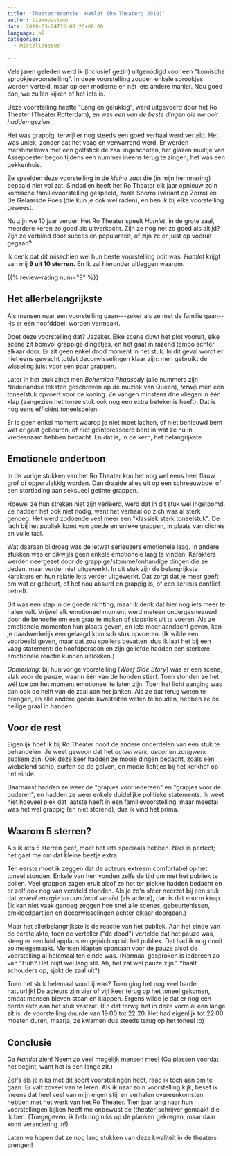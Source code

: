 ```yaml
---
title: 'Theaterrecensie: Hamlet (Ro Theater; 2019)'
author: tiamopastoor
date: 2019-03-24T15:00:26+00:00
language: nl
categories:
  - Miscellaneous

---
```

Vele jaren geleden werd ik (inclusief gezin) uitgenodigd voor een "komische sprookjesvoorstelling". In deze voorstelling zouden enkele sprookjes worden verteld, maar op een moderne en nét iets andere manier. Nou goed dan, we zullen kijken of het iets is.

Deze voorstelling heette "Lang en gelukkig", werd uitgevoerd door het Ro Theater (Theater Rotterdam), en was _een van de beste dingen die we ooit hadden gezien_.

Het was grappig, terwijl er nog steeds een goed verhaal werd verteld. Het was uniek, zonder dat het vaag en verwarrend werd. Er werden marshmallows met een golfstick de zaal ingeschoten, het glazen muiltje van Assepoester begon tijdens een nummer ineens terug te zingen, het was een gekkenhuis.

Ze speelden deze voorstelling in de _kleine zaal_ die (in mijn herinnering) bepaald niet vol zat. Sindsdien heeft het Ro Theater elk jaar opnieuw zo'n komische familievoorstelling gespeeld, zoals Snorro (variant op Zorro) en De Gelaarsde Poes (die kun je ook wel raden), en ben ik bij elke voorstelling geweest.

Nu zijn we 10 jaar verder. Het Ro Theater speelt _Hamlet_, in de grote zaal, meerdere keren zo goed als uitverkocht. Zijn ze nog net zo goed als altijd? Zijn ze verblind door succes en populariteit, of zijn ze er juist op vooruit gegaan?

Ik denk dat dit misschien wel hun beste voorstelling ooit was. _Hamlet_ krijgt van mij **9 uit 10 sterren.** En ik zal hieronder uitleggen waarom.

{{% review-rating num="9" %}}

## Het allerbelangrijkste

Als mensen naar een voorstelling gaan---zeker als ze met de familie gaan---is er één hoofddoel: worden vermaakt.

Doet deze voorstelling dat? Jazeker. Elke scene duwt het plot vooruit, elke scene zit bomvol grappige dingetjes, en het gaat in razend tempo achter elkaar door. Er zit geen enkel dood moment in het stuk. In dit geval wordt er niet eens gewacht totdat decorwisselingen klaar zijn: men gebruikt de wisseling juist voor een paar grappen.

Later in het stuk zingt men _Bohemian Rhapsody_ (alle nummers zijn Nederlandse teksten geschreven op de muziek van Queen), _terwijl_ men een toneelstuk opvoert voor de koning. Ze vangen minstens drie vliegen in één klap (aangezien het toneelstuk ook nog een extra betekenis heeft). Dat is nog eens efficiënt toneelspelen.

Er is geen enkel moment waarop je niet moet lachen, of niet benieuwd bent wat er gaat gebeuren, of niet geïnteresseerd bent in wat ze nu in vredesnaam hebben bedacht. En dat is, in de kern, het belangrijkste.

## Emotionele ondertoon

In de vorige stukken van het Ro Theater kon het nog wel eens heel flauw, grof of oppervlakkig worden. Dan draaide alles uit op een schreeuwboel of een stortlading aan seksueel getinte grappen.

Hoewel ze hun streken niet zijn verleerd, werd dat in dit stuk wel ingetoomd. Ze hadden het ook niet nodig, want het verhaal op zich was al sterk genoeg. Het werd zodoende veel meer een "klassiek sterk toneelstuk". De lach bij het publiek komt van goede en unieke grappen, in plaats van clichés en vuile taal.

Wat daaraan bijdroeg was de ietwat serieuzere emotionele laag. In andere stukken was er dikwijls geen enkele emotionele laag te vinden. Karakters werden neergezet door de grappige/stomme/onhandige dingen die ze deden, maar verder niet uitgewerkt. In dit stuk zijn de belangrijkste karakters en hun relatie iets verder uitgewerkt. Dat zorgt dat je meer geeft om wat er gebeurt, of het nou absurd en grappig is, of een serieus conflict betreft.

Dit was een stap in de goede richting, maar ik denk dat hier nog iets meer te halen valt. Vrijwel elk emotioneel moment werd meteen ondergesneeuwd door de behoefte om een grap te maken of slapstick uit te voeren. Als ze emotionele momenten hun plaats geven, en iets meer aandacht geven, kan je daadwerkelijk een gelaagd komisch stuk opvoeren. (Ik wilde een voorbeeld geven, maar dat zou spoilers bevatten, dus ik laat het bij een vaag statement: de hoofdpersoon en zijn geliefde hadden een sterkere emotionele reactie kunnen uitlokken.)

_Opmerking:_ bij hun vorige voorstelling (_Woef Side Story_) was er een scene, vlak voor de pauze, waarin één van de honden stierf. Toen stonden ze het wél toe om het moment emotioneel te laten zijn. Toen het licht aanging was dan ook de helft van de zaal aan het janken. Als ze dat terug weten te brengen, en alle andere goede kwaliteiten weten te houden, hebben ze de heilige graal in handen.

## Voor de rest

Eigenlijk hoef ik bij Ro Theater nooit de andere onderdelen van een stuk te behandelen. Je weet gewoon dat het _acteerwerk,_ _decor_ en _zangwerk_ subliem zijn. Ook deze keer hadden ze mooie dingen bedacht, zoals een wiebelend schip, surfen op de golven, en mooie lichtjes bij het kerkhof op het einde.

Daarnaast hadden ze weer de "grapjes voor iedereen" en "grapjes voor de ouderen", en hadden ze weer enkele duidelijke politieke statements. Ik weet niet hoeveel plek dat laatste heeft in een familievoorstelling, maar meestal was het wel grappig (en niet storend), dus ik vind het prima.

## Waarom 5 sterren?

Als ik iets 5 sterren geef, moet het iets speciaals hebben. Niks is perfect; het gaat me om dat kleine beetje extra.

Ten eerste moet ik zeggen dat de acteurs extreem comfortabel op het toneel stonden. Enkele van hen vonden zelfs de tijd om met het publiek te dollen. Veel grappen zagen eruit alsof ze het ter plekke hadden bedacht en er zelf ook nog van versteld stonden. Als je zo'n sfeer neerzet bij een stuk dat _zoveel energie en aandacht vereist_ (als acteur), dan is dat enorm knap. (Ik kan niet vaak genoeg zeggen hoe snel alle scenes, gebeurtenissen, omkleedpartijen en decorwisselingen achter elkaar doorgaan.)

Maar het allerbelangrijkste is de reactie van het publiek. Aan het einde van de eerste akte, toen de verteller ("de dood") vertelde dat het pauze was, steeg er een luid applaus en gejuich op uit het publiek. Dat had ik nog nooit zo meegemaakt. Mensen klapten spontaan voor de pauze alsof de voorstelling al helemaal ten einde was. (Normaal gesproken is iedereen zo van "Huh? Het blijft wel lang stil. Ah, het zal wel pauze zijn." \*haalt schouders op, sjokt de zaal uit\*)

Toen het stuk helemaal voorbij was? Toen ging het nog veel harder natuurlijk! De acteurs zijn vier of vijf keer terug op het toneel gekomen, omdat mensen bleven staan en klappen. Ergens wilde je dat er nog een derde akte aan het stuk vastzat. (En dat terwijl het in deze vorm al een lange zit is: de voorstelling duurde van 19.00 tot 22.20. Het had eigenlijk tot 22.00 moeten duren, maarja, ze kwamen dus steeds terug op het toneel :p)

## Conclusie

Ga _Hamlet_ zien! Neem zo veel mogelijk mensen mee! (Ga plassen voordat het begint, want het is een lange zit.)

Zelfs als je niks met dit soort voorstellingen hebt, raad ik toch aan om te gaan. Er valt zoveel van te leren. Als ik naar zo'n voorstelling kijk, besef ik ineens dat heel veel van mijn eigen stijl en verhalen overeenkomsten hebben met het werk van het Ro Theater. Tien jaar lang naar hun voorstellingen kijken heeft me onbewust de (theater)schrijver gemaakt die ik ben. (Toegegeven, ik heb nog niks op de planken gekregen, maar daar komt verandering in!)

Laten we hopen dat ze nog lang stukken van deze kwaliteit in de theaters brengen!